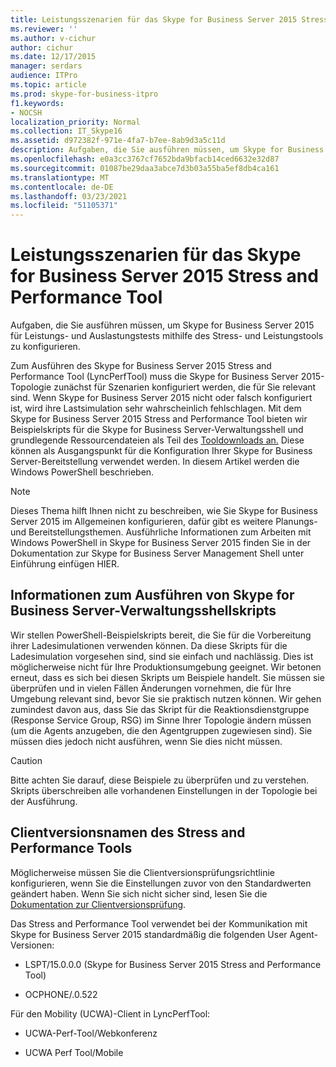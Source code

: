 ```yaml
---
title: Leistungsszenarien für das Skype for Business Server 2015 Stress and Performance Tool
ms.reviewer: ''
ms.author: v-cichur
author: cichur
ms.date: 12/17/2015
manager: serdars
audience: ITPro
ms.topic: article
ms.prod: skype-for-business-itpro
f1.keywords:
- NOCSH
localization_priority: Normal
ms.collection: IT_Skype16
ms.assetid: d972382f-971e-4fa7-b7ee-8ab9d3a5c11d
description: Aufgaben, die Sie ausführen müssen, um Skype for Business Server 2015 für Leistungs- und Auslastungstests mithilfe des Stress- und Leistungstools zu konfigurieren.
ms.openlocfilehash: e0a3cc3767cf7652bda9bfacb14ced6632e32d87
ms.sourcegitcommit: 01087be29daa3abce7d3b03a55ba5ef8db4ca161
ms.translationtype: MT
ms.contentlocale: de-DE
ms.lasthandoff: 03/23/2021
ms.locfileid: "51105371"
---
```

# <a name="performance-scenarios-for-the-skype-for-business-server-2015-stress-and-performance-tool"></a>Leistungsszenarien für das Skype for Business Server 2015 Stress and Performance Tool
 
Aufgaben, die Sie ausführen müssen, um Skype for Business Server 2015 für Leistungs- und Auslastungstests mithilfe des Stress- und Leistungstools zu konfigurieren.
  
Zum Ausführen des Skype for Business Server 2015 Stress and Performance Tool (LyncPerfTool) muss die Skype for Business Server 2015-Topologie zunächst für Szenarien konfiguriert werden, die für Sie relevant sind. Wenn Skype for Business Server 2015 nicht oder falsch konfiguriert ist, wird ihre Lastsimulation sehr wahrscheinlich fehlschlagen. Mit dem Skype for Business Server 2015 Stress and Performance Tool bieten wir Beispielskripts für die Skype for Business Server-Verwaltungsshell und grundlegende Ressourcendateien als Teil des [Tooldownloads an.](https://www.microsoft.com/download/details.aspx?id=50367) Diese können als Ausgangspunkt für die Konfiguration Ihrer Skype for Business Server-Bereitstellung verwendet werden. In diesem Artikel werden die Windows PowerShell beschrieben.
  
> [!NOTE]
> Dieses Thema hilft Ihnen nicht zu beschreiben, wie Sie Skype for Business Server 2015 im Allgemeinen konfigurieren, dafür gibt es weitere Planungs- und Bereitstellungsthemen. Ausführliche Informationen zum Arbeiten mit Windows PowerShell in Skype for Business Server 2015 finden Sie in der Dokumentation zur Skype for Business Server Management Shell unter Einführung einfügen HIER. 
  
## <a name="about-running-skype-for-business-server-management-shell-scripts"></a>Informationen zum Ausführen von Skype for Business Server-Verwaltungsshellskripts

Wir stellen PowerShell-Beispielskripts bereit, die Sie für die Vorbereitung ihrer Ladesimulationen verwenden können. Da diese Skripts für die Ladesimulation vorgesehen sind, sind sie einfach und nachlässig. Dies ist möglicherweise nicht für Ihre Produktionsumgebung geeignet. Wir betonen erneut, dass es sich bei diesen Skripts um Beispiele handelt. Sie müssen sie überprüfen und in vielen Fällen Änderungen vornehmen, die für Ihre Umgebung relevant sind, bevor Sie sie praktisch nutzen können. Wir gehen zumindest davon aus, dass Sie das Skript für die Reaktionsdienstgruppe (Response Service Group, RSG) im Sinne Ihrer Topologie ändern müssen (um die Agents anzugeben, die den Agentgruppen zugewiesen sind). Sie müssen dies jedoch nicht ausführen, wenn Sie dies nicht müssen.
  
> [!CAUTION]
> Bitte achten Sie darauf, diese Beispiele zu überprüfen und zu verstehen. Skripts überschreiben alle vorhandenen Einstellungen in der Topologie bei der Ausführung. 
  
## <a name="stress-and-performance-tool-client-version-names"></a>Clientversionsnamen des Stress and Performance Tools

Möglicherweise müssen Sie die Clientversionsprüfungsrichtlinie konfigurieren, wenn Sie die Einstellungen zuvor von den Standardwerten geändert haben. Wenn Sie sich nicht sicher sind, lesen Sie die [Dokumentation zur Clientversionsprüfung](/previous-versions/office/lync-server-2013/lync-server-2013-view-client-version-policy-rules).
  
Das Stress and Performance Tool verwendet bei der Kommunikation mit Skype for Business Server 2015 standardmäßig die folgenden User Agent-Versionen:
  
- LSPT/15.0.0.0 (Skype for Business Server 2015 Stress and Performance Tool)
    
- OCPHONE/.0.522
    
Für den Mobility (UCWA)-Client in LyncPerfTool:
  
- UCWA-Perf-Tool/Webkonferenz
    
- UCWA Perf Tool/Mobile
